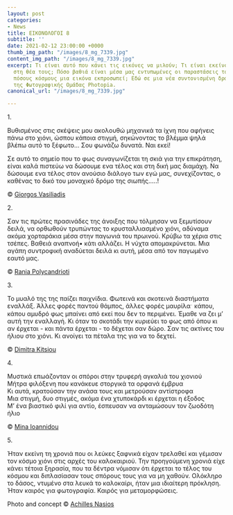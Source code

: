 ```yaml
---
layout: post
categories:
- News
title: ΕΙΚΟΝΟΛΟΓΟΙ 8
subtitle: ''
date: 2021-02-12 23:00:00 +0000
thumb_img_path: "/images/8_mg_7339.jpg"
content_img_path: "/images/8_mg_7339.jpg"
excerpt: Τι είναι αυτό που κάνει τις εικόνες να μιλούν; Τι είναι εκείνο που γεννιέται
  στη θέα τους; Πόσο βαθιά είναι μέσα μας εντυπωμένες οι παραστάσεις του κόσμου και
  πόσους κόσμους μια εικόνα εκπροσωπεί; Εδώ σε μια νέα συντονισμένη δράση με μέλη
  της Φωτογραφικής Ομάδας Photopia.
canonical_url: "/images/8_mg_7339.jpg"

---
```

1\.

Βυθισμένος στις σκέψεις μου ακολουθώ μηχανικά τα ίχνη που αφήνεις πάνω στο χιόνι, ώσπου κάποια στιγμή, σηκώνοντας το βλέμμα ψηλά βλέπω αυτό το ξέφωτο... Σου φωνάζω δυνατά. Ναι εκεί!

Σε αυτό το σημείο που το φως συναγωνίζεται τη σκιά για την επικράτηση, είναι καλά πιστεύω να δώσουμε ενα τέλος και στη δική μας διαμάχη. Να δώσουμε ενα τέλος στον ανούσιο διάλογο των εγώ μας, συνεχίζοντας, ο καθένας το δικό του μοναχικό δρόμο της σιωπής…..!

© <a href="https://www.facebook.com/gvasiliadis" target="blank"> Giorgos Vasiliadis</a>

2\.

Σαν τις πρώτες πρασινάδες της άνοιξης που τόλμησαν να ξεμυτίσουν δειλά, να ορθωθούν τρυπώντας το κρυσταλλιασμένο χιόνι, αδύναμα ακόμα χορταράκια μέσα στην παγωνιά του πρωινού. Kρύβω τα χέρια στις τσέπες. Bαθειά αναπνοή• κάτι αλλάζει. H νύχτα απομακρύνεται. Mια αγάπη συντροφική αναδύεται δειλά κι αυτή, μέσα από τον παγωμένο εαυτό μας.

© <a href="https://www.facebook.com/profile.php?id=100008460452394" target="blank"> Rania Polycandrioti</a>

3\.

Το μυαλό της της παίζει παιχνίδια. Φωτεινά και σκοτεινά διαστήματα εναλλάξ. Άλλες φορές παντού θάμπος, άλλες φορές μαυρίλα﮲ κάπου, κάπου αμυδρό φως μπαίνει από εκεί που δεν το περιμένει. Έμαθε να ζει μ’ αυτή την εναλλαγή. Κι όταν το σκοτάδι την κυριεύει το φως από όπου κι αν έρχεται - και πάντα έρχεται - το δέχεται σαν δώρο. Σαν τις ακτίνες του ήλιου στο χιόνι. Κι ανοίγει τα πέταλα της για να το δεχτεί.

© <a href="https://www.facebook.com/dimitra.kitsiou" target="blank"> Dimitra Kitsiou</a>

4\.

Μυστικά επωάζονταν οι σπόροι στην τρυφερή αγκαλιά του χιονιού  
Μήτρα φιλόξενη που κανάκευε στοργικά τα ορφανά έμβρυα  
Κι αυτά, κρατούσαν την ανάσα τους και μετρούσαν αντίστροφα  
Μια στιγμή, δυο στιγμές, ακόμα ένα χτυποκάρδι κι έρχεται η έξοδος  
Μ’ ένα βιαστικό φιλί για αντίο, έσπευσαν να ανταμώσουν τον ζωοδότη ήλιο

  
© <a href="https://www.facebook.com/mina.ioannidou.58" target="blank"> Mina Ioannidou </a>

5\.

Ήταν εκείνη τη χρονιά που οι λεύκες ξαφνικά είχαν τρελαθεί και γέμισαν τον κόσμο χιόνι στις αρχές του καλοκαιριού. Την προηγούμενη χρονιά είχε κάνει τέτοια ξηρασία, που τα δέντρα νόμισαν ότι έρχεται το τέλος του κόσμου και διπλασίασαν τους σπόρους τους για να μη χαθούν. Ολόκληρο το δάσος, ντυμένο στα λευκά το καλοκαίρι, ήταν μια ιδιαίτερη πρόκληση. Ήταν καιρός για φωτογραφία. Καιρός για μεταμορφώσεις.

Photo and concept © <a href="https://anikon.org/" target="blank">Achilles Nasios</a>